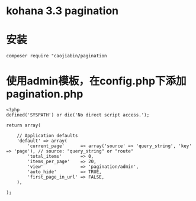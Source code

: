 # kohana 3.3 pagination

# 安装

```
composer require "caojiabin/pagination
```


# 使用admin模板，在config.php下添加pagination.php

```
<?php
defined('SYSPATH') or die('No direct script access.');

return array(

	// Application defaults
	'default' => array(
		'current_page'      => array('source' => 'query_string', 'key' => 'page'), // source: "query_string" or "route"
		'total_items'       => 0,
		'items_per_page'    => 20,
		'view'              => 'pagination/admin',
		'auto_hide'         => TRUE,
		'first_page_in_url' => FALSE,
	),

);
```
